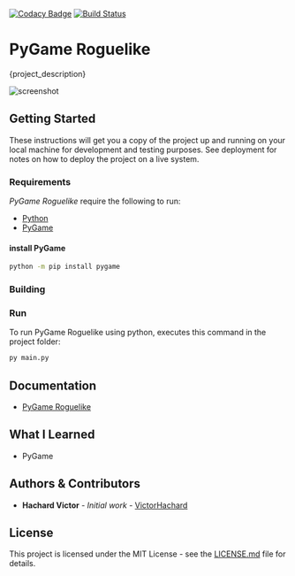 [![Codacy Badge](https://app.codacy.com/project/badge/Grade/3da35abd388c4d72999c4bf1bff7add5)](https://www.codacy.com/gh/VictorHachard/pygame-roguelike/dashboard?utm_source=github.com&amp;utm_medium=referral&amp;utm_content=VictorHachard/pygame-roguelike&amp;utm_campaign=Badge_Grade)
[![Build Status](https://github.com/VictorHachard/pygame-roguelike/actions/workflows/pythonapp.yml/badge.svg)](https://github.com/VictorHachard/pygame-roguelike/actions/workflows/pythonapp.yml/badge.svg)

# PyGame Roguelike

{project_description}

![screenshot](../master/res/dungeon.png)

## Getting Started

These instructions will get you a copy of the project up and running on your local machine for development and testing purposes. See deployment for notes on how to deploy the project on a live system.

### Requirements

*PyGame Roguelike* require the following to run:

-   [Python](https://www.python.org/downloads/)
-   [PyGame](https://www.pygame.org/news)

#### install PyGame

```bash
python -m pip install pygame
```

### Building

### Run

To run PyGame Roguelike using python, executes this command in the project folder:

```bash
py main.py
```

## Documentation

-   [PyGame Roguelike](https://github.com/VictorHachard/pygame-roguelike/wiki/{wiki}---Documentation)

## What I Learned

-   PyGame

## Authors & Contributors

-   **Hachard Victor** - *Initial work* - [VictorHachard](https://github.com/VictorHachard)

## License

This project is licensed under the MIT License - see the [LICENSE.md](../master/LICENSE) file for details.
